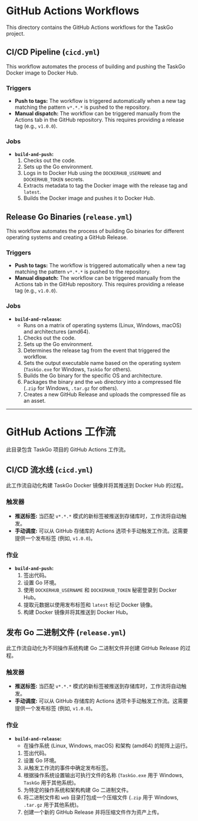 # GitHub Actions Workflows

This directory contains the GitHub Actions workflows for the TaskGo project.

## CI/CD Pipeline (`cicd.yml`)

This workflow automates the process of building and pushing the TaskGo Docker image to Docker Hub.

### Triggers

-   **Push to tags:** The workflow is triggered automatically when a new tag matching the pattern `v*.*.*` is pushed to the repository.
-   **Manual dispatch:** The workflow can be triggered manually from the Actions tab in the GitHub repository. This requires providing a release tag (e.g., `v1.0.0`).

### Jobs

-   **`build-and-push`:**
    1.  Checks out the code.
    2.  Sets up the Go environment.
    3.  Logs in to Docker Hub using the `DOCKERHUB_USERNAME` and `DOCKERHUB_TOKEN` secrets.
    4.  Extracts metadata to tag the Docker image with the release tag and `latest`.
    5.  Builds the Docker image and pushes it to Docker Hub.

## Release Go Binaries (`release.yml`)

This workflow automates the process of building Go binaries for different operating systems and creating a GitHub Release.

### Triggers

-   **Push to tags:** The workflow is triggered automatically when a new tag matching the pattern `v*.*.*` is pushed to the repository.
-   **Manual dispatch:** The workflow can be triggered manually from the Actions tab in the GitHub repository. This requires providing a release tag (e.g., `v1.0.0`).

### Jobs

-   **`build-and-release`:**
    -   Runs on a matrix of operating systems (Linux, Windows, macOS) and architectures (amd64).
    1.  Checks out the code.
    2.  Sets up the Go environment.
    3.  Determines the release tag from the event that triggered the workflow.
    4.  Sets the output executable name based on the operating system (`TaskGo.exe` for Windows, `TaskGo` for others).
    5.  Builds the Go binary for the specific OS and architecture.
    6.  Packages the binary and the `web` directory into a compressed file (`.zip` for Windows, `.tar.gz` for others).
    7.  Creates a new GitHub Release and uploads the compressed file as an asset.

---

# GitHub Actions 工作流

此目录包含 TaskGo 项目的 GitHub Actions 工作流。

## CI/CD 流水线 (`cicd.yml`)

此工作流自动化构建 TaskGo Docker 镜像并将其推送到 Docker Hub 的过程。

### 触发器

-   **推送标签:** 当匹配 `v*.*.*` 模式的新标签被推送到存储库时，工作流将自动触发。
-   **手动调度:** 可以从 GitHub 存储库的 Actions 选项卡手动触发工作流。这需要提供一个发布标签 (例如, `v1.0.0`)。

### 作业

-   **`build-and-push`:**
    1.  签出代码。
    2.  设置 Go 环境。
    3.  使用 `DOCKERHUB_USERNAME` 和 `DOCKERHUB_TOKEN` 秘密登录到 Docker Hub。
    4.  提取元数据以使用发布标签和 `latest` 标记 Docker 镜像。
    5.  构建 Docker 镜像并将其推送到 Docker Hub。

## 发布 Go 二进制文件 (`release.yml`)

此工作流自动化为不同操作系统构建 Go 二进制文件并创建 GitHub Release 的过程。

### 触发器

-   **推送标签:** 当匹配 `v*.*.*` 模式的新标签被推送到存储库时，工作流将自动触发。
-   **手动调度:** 可以从 GitHub 存储库的 Actions 选项卡手动触发工作流。这需要提供一个发布标签 (例如, `v1.0.0`)。

### 作业

-   **`build-and-release`:**
    -   在操作系统 (Linux, Windows, macOS) 和架构 (amd64) 的矩阵上运行。
    1.  签出代码。
    2.  设置 Go 环境。
    3.  从触发工作流的事件中确定发布标签。
    4.  根据操作系统设置输出可执行文件的名称 (`TaskGo.exe` 用于 Windows, `TaskGo` 用于其他系统)。
    5.  为特定的操作系统和架构构建 Go 二进制文件。
    6.  将二进制文件和 `web` 目录打包成一个压缩文件 (`.zip` 用于 Windows, `.tar.gz` 用于其他系统)。
    7.  创建一个新的 GitHub Release 并将压缩文件作为资产上传。